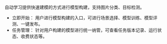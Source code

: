 自动学习提供快速建模的方式进行模型构建，支持图片分类、目标检测。
- 立即开始： 用户进行模型构建的入口，可进行场景选择、模型训练、模型评测、一键发布。
- 任务管理： 针对用户构建的模型进行统一纳管，可查看任务版本记录、运行状态、收费状态等。



